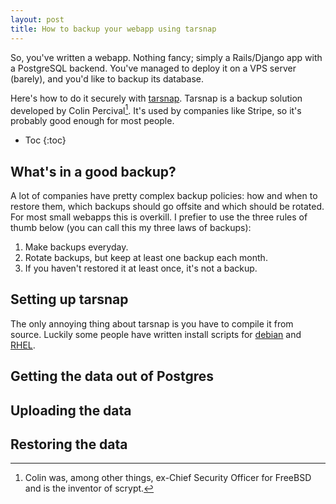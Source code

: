 ```yaml
---
layout: post
title: How to backup your webapp using tarsnap
---
```

So, you've written a webapp. Nothing fancy; simply a Rails/Django app with a PostgreSQL backend. You've managed to deploy it on a VPS server (barely), and you'd like to backup its database. 

Here's how to do it securely with [tarsnap](http://www.tarsnap.com/). Tarsnap is a backup solution developed by Colin Percival[^colin]. It's used by companies like Stripe, so it's probably good enough for most people.

* Toc
{:toc}


<!-- more -->

## What's in a good backup?

A lot of companies have pretty complex backup policies: how and when to restore them, which backups should go offsite and which should be rotated. For most small webapps this is overkill. I prefier to use the three rules of thumb below (you can call this my three laws of backups):

1. Make backups everyday.
2. Rotate backups, but keep at least one backup each month.
3. If you haven't restored it at least once, it's not a backup.

## Setting up tarsnap

The only annoying thing about tarsnap is you have to compile it from source. Luckily some people have written install scripts for [debian](https://gist.github.com/mdigital/2410727) and [RHEL](https://gist.github.com/dhensby/6371274).

## Getting the data out of Postgres

## Uploading the data

## Restoring the data

[^colin]: Colin was, among other things, ex-Chief Security Officer for FreeBSD and is the inventor of scrypt.
